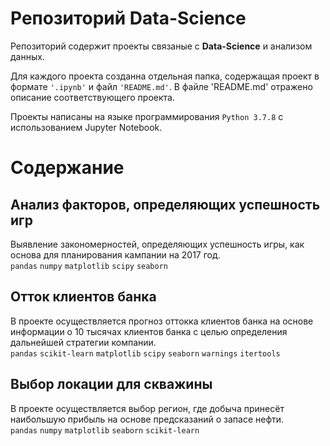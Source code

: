 # Репозиторий Data-Science

Репозиторий содержит проекты связаные с **Data-Science** и анализом данных. 

Для каждого проекта созданна отдельная папка, содержащая проект в формате `'.ipynb'` и файл `'README.md'`. В файле 'README.md' отражено описание соответствующего проекта.  

Проекты написаны на языке программирования `Python 3.7.8` с использованием Jupyter Notebook.

# Содержание
## Анализ факторов, определяющих успешность игр

Выявление закономерностей, определяющих успешность игры, как основа для планирования кампании на 2017 год.
<br>`pandas` `numpy` `matplotlib` `scipy` `seaborn` 

## Отток клиентов банка

В проекте осуществляется прогноз оттокка клиентов банка на основе информации о 10 тысячах клиентов банка с целью определения дальнейшей стратегии компании.
<br>`pandas` `scikit-learn` `matplotlib` `scipy` `seaborn` `warnings` `itertools`

## Выбор локации для скважины

В проекте осуществляется выбор регион, где добыча принесёт наибольшую прибыль на основе предсказаний о запасе нефти.
<br>`pandas` `numpy` `matplotlib` `seaborn` `scikit-learn`

